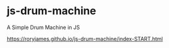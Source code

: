 # js-drum-machine
A Simple Drum Machine in JS

https://roryjames.github.io/js-drum-machine/index-START.html
